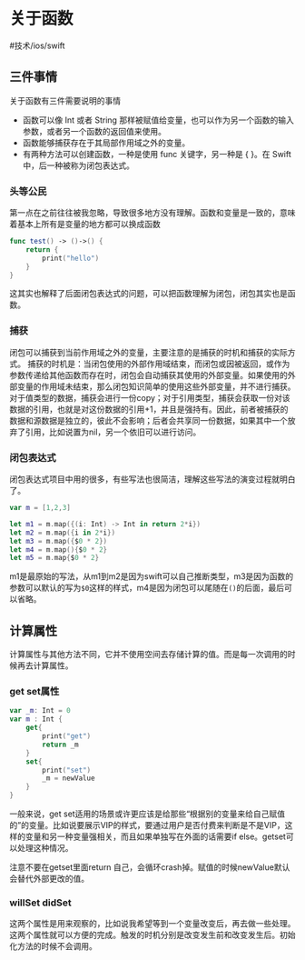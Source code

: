 # 关于函数
#技术/ios/swift

## 三件事情
关于函数有三件需要说明的事情
- 函数可以像 Int 或者 String 那样被赋值给变量，也可以作为另一个函数的输入参数，或者另一个函数的返回值来使用。
- 函数能够捕获存在于其局部作用域之外的变量。
- 有两种方法可以创建函数，一种是使用 func 关键字，另一种是 { }。在 Swift 中，后一种被称为闭包表达式。

### 头等公民
第一点在之前往往被我忽略，导致很多地方没有理解。函数和变量是一致的，意味着基本上所有是变量的地方都可以换成函数
```swift
func test() -> ()->() {
	return {
		print("hello")
	}
}
```
这其实也解释了后面闭包表达式的问题，可以把函数理解为闭包，闭包其实也是函数。

### 捕获
闭包可以捕获到当前作用域之外的变量，主要注意的是捕获的时机和捕获的实际方式。
捕获的时机是：当闭包使用的外部作用域结束，而闭包或因被返回，或作为参数传递给其他函数而存在时，闭包会自动捕获其使用的外部变量。如果使用的外部变量的作用域未结束，那么闭包知识简单的使用这些外部变量，并不进行捕获。
对于值类型的数据，捕获会进行一份copy；对于引用类型，捕获会获取一份对该数据的引用，也就是对这份数据的引用+1，并且是强持有。因此，前者被捕获的数据和源数据是独立的，彼此不会影响；后者会共享同一份数据，如果其中一个放弃了引用，比如说置为nil，另一个依旧可以进行访问。

### 闭包表达式
闭包表达式项目中用的很多，有些写法也很简洁，理解这些写法的演变过程就明白了。
```swift
var m = [1,2,3]

let m1 = m.map({(i: Int) -> Int in return 2*i})
let m2 = m.map({i in 2*i})
let m3 = m.map({$0 * 2})
let m4 = m.map(){$0 * 2}
let m5 = m.map{$0 * 2}
```
m1是最原始的写法，从m1到m2是因为swift可以自己推断类型，m3是因为函数的参数可以默认的写为`$0`这样的样式，m4是因为闭包可以尾随在`()`的后面，最后可以省略。

## 计算属性
计算属性与其他方法不同，它并不使用空间去存储计算的值。而是每一次调用的时候再去计算属性。
### get set属性
```swift
var _m: Int = 0
var m : Int {
    get{
        print("get")
        return _m
    }
    set{
        print("set")
        _m = newValue
    }
}
```
一般来说，get set适用的场景或许更应该是给那些“根据别的变量来给自己赋值的”的变量。比如说要展示VIP的样式，要通过用户是否付费来判断是不是VIP，这样的变量和另一种变量强相关，而且如果单独写在外面的话需要if else。getset可以处理这种情况。

注意不要在getset里面return 自己，会循环crash掉。赋值的时候newValue默认会替代外部更改的值。

### willSet didSet
这两个属性是用来观察的，比如说我希望等到一个变量改变后，再去做一些处理。这两个属性就可以方便的完成。触发的时机分别是改变发生前和改变发生后。初始化方法的时候不会调用。